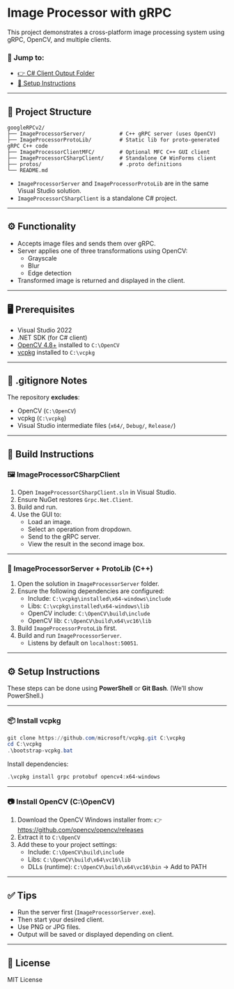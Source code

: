# Image Processor with gRPC

This project demonstrates a cross-platform image processing system using gRPC, OpenCV, and multiple clients.

### 🔗 Jump to:
- [👉 C# Client Output Folder](./ImageProcessorCSharpClient/Output)
- [🔧 Setup Instructions](#-setup-instructions)

---

## 📁 Project Structure

```
googleRPCv2/
├── ImageProcessorServer/           # C++ gRPC server (uses OpenCV)
├── ImageProcessorProtoLib/         # Static lib for proto-generated gRPC C++ code
├── ImageProcessorClientMFC/        # Optional MFC C++ GUI client
├── ImageProcessorCSharpClient/     # Standalone C# WinForms client
├── protos/                         # .proto definitions
└── README.md
```

- `ImageProcessorServer` and `ImageProcessorProtoLib` are in the same Visual Studio solution.
- `ImageProcessorCSharpClient` is a standalone C# project.

---

## ⚙️ Functionality

- Accepts image files and sends them over gRPC.
- Server applies one of three transformations using OpenCV:
  - Grayscale
  - Blur
  - Edge detection
- Transformed image is returned and displayed in the client.

---

## 🖥️ Prerequisites

- Visual Studio 2022
- .NET SDK (for C# client)
- [OpenCV 4.8+](https://opencv.org/releases/) installed to `C:\OpenCV`
- [vcpkg](https://github.com/microsoft/vcpkg) installed to `C:\vcpkg`

---

## 🚧 .gitignore Notes

The repository **excludes**:
- OpenCV (`C:\OpenCV`)
- vcpkg (`C:\vcpkg`)
- Visual Studio intermediate files (`x64/`, `Debug/`, `Release/`)

---

## 🧪 Build Instructions

### 🖼️ ImageProcessorCSharpClient

1. Open `ImageProcessorCSharpClient.sln` in Visual Studio.
2. Ensure NuGet restores `Grpc.Net.Client`.
3. Build and run.
4. Use the GUI to:
   - Load an image.
   - Select an operation from dropdown.
   - Send to the gRPC server.
   - View the result in the second image box.

---

### 🧰 ImageProcessorServer + ProtoLib (C++)

1. Open the solution in `ImageProcessorServer` folder.
2. Ensure the following dependencies are configured:
   - Include: `C:\vcpkg\installed\x64-windows\include`
   - Libs: `C:\vcpkg\installed\x64-windows\lib`
   - OpenCV include: `C:\OpenCV\build\include`
   - OpenCV lib: `C:\OpenCV\build\x64\vc16\lib`
3. Build `ImageProcessorProtoLib` first.
4. Build and run `ImageProcessorServer`.
   - Listens by default on `localhost:50051`.

---

## ⚙️ Setup Instructions

These steps can be done using **PowerShell** or **Git Bash**. (We’ll show PowerShell.)

---

### 📦 Install vcpkg

```powershell
git clone https://github.com/microsoft/vcpkg.git C:\vcpkg
cd C:\vcpkg
.\bootstrap-vcpkg.bat
```

Install dependencies:

```powershell
.\vcpkg install grpc protobuf opencv4:x64-windows
```

---

### 📷 Install OpenCV (C:\OpenCV)

1. Download the OpenCV Windows installer from:
   👉 https://github.com/opencv/opencv/releases
2. Extract it to `C:\OpenCV`
3. Add these to your project settings:
   - Include: `C:\OpenCV\build\include`
   - Libs: `C:\OpenCV\build\x64\vc16\lib`
   - DLLs (runtime): `C:\OpenCV\build\x64\vc16\bin` → Add to PATH

---

## ✅ Tips

- Run the server first (`ImageProcessorServer.exe`).
- Then start your desired client.
- Use PNG or JPG files.
- Output will be saved or displayed depending on client.

---

## 📜 License

MIT License